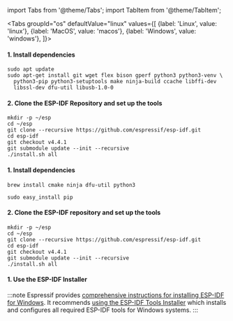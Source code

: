 import Tabs from '@theme/Tabs';
import TabItem from '@theme/TabItem';

<Tabs
groupId="os"
defaultValue="linux"
values={[
{label: 'Linux', value: 'linux'},
{label: 'MacOS', value: 'macos'},
{label: 'Windows', value: 'windows'},
]}>

<TabItem value="linux">

#### 1. Install dependencies

```
sudo apt update
sudo apt-get install git wget flex bison gperf python3 python3-venv \
  python3-pip python3-setuptools make ninja-build ccache libffi-dev 
  libssl-dev dfu-util libusb-1.0-0
```

#### 2. Clone the ESP-IDF Repository and set up the tools

```console
mkdir -p ~/esp
cd ~/esp
git clone --recursive https://github.com/espressif/esp-idf.git
cd esp-idf
git checkout v4.4.1
git submodule update --init --recursive
./install.sh all
```

</TabItem>
<TabItem value="macos">

#### 1. Install dependencies

```console
brew install cmake ninja dfu-util python3
```

```console
sudo easy_install pip
```

#### 2. Clone the ESP-IDF repository and set up the tools

```console
mkdir -p ~/esp
cd ~/esp
git clone --recursive https://github.com/espressif/esp-idf.git
cd esp-idf
git checkout v4.4.1
git submodule update --init --recursive
./install.sh all
```

</TabItem>
<TabItem value="windows">

#### 1. Use the ESP-IDF Installer

:::note
Espressif provides [comprehensive instructions for installing ESP-IDF for
Windows](https://docs.espressif.com/projects/esp-idf/en/stable/esp32/get-started/index.html#setting-up-development-environment).
It recommends [using the ESP-IDF Tools Installer](https://docs.espressif.com/projects/esp-idf/en/stable/esp32/get-started/windows-setup.html#get-started-windows-tools-installer) which installs and configures all required ESP-IDF tools for Windows systems.
:::

</TabItem>
</Tabs>
